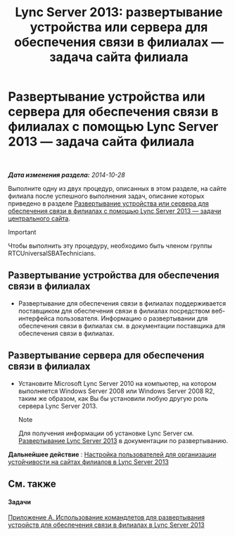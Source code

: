 ﻿---
title: 'Lync Server 2013: развертывание устройства или сервера для обеспечения связи в филиалах — задача сайта филиала'
TOCTitle: Развертывание устройства или сервера для обеспечения связи в филиалах — задача сайта филиала
ms:assetid: 7989ba29-0419-46dd-892c-4ad3238afd56
ms:mtpsurl: https://technet.microsoft.com/ru-ru/library/Gg398599(v=OCS.15)
ms:contentKeyID: 49310260
ms.date: 05/19/2016
mtps_version: v=OCS.15
ms.translationtype: HT
---

# Развертывание устройства или сервера для обеспечения связи в филиалах с помощью Lync Server 2013 — задача сайта филиала

 

_**Дата изменения раздела:** 2014-10-28_

Выполните одну из двух процедур, описанных в этом разделе, на сайте филиала после успешного выполнения задач, описание которых приведено в разделе [Развертывание устройства или сервера для обеспечения связи в филиалах с помощью Lync Server 2013 — задачи центрального сайта](lync-server-2013-deploying-a-survivable-branch-appliance-or-server-central-site-tasks.md).

> [!IMPORTANT]  
> Чтобы выполнить эту процедуру, необходимо быть членом группы RTCUniversalSBATechnicians.

## Развертывание устройства для обеспечения связи в филиалах

  - Развертывание для обеспечения связи в филиалах поддерживается поставщиком для обеспечения связи в филиалах посредством веб-интерфейса пользователя. Информацию о развертывании для обеспечения связи в филиалах см. в документации поставщика для обеспечения связи в филиалах.

## Развертывание сервера для обеспечения связи в филиалах

  - Установите Microsoft Lync Server 2010 на компьютер, на котором выполняется Windows Server 2008 или Windows Server 2008 R2, таким же образом, как Вы бы установили любую другую роль сервера Lync Server 2013.
    
    > [!NOTE]  
    > Для получения информации об установке Lync Server см. <a href="lync-server-2013-deploying-lync-server.md">Развертывание Lync Server 2013</a> в документации по развертыванию.

**Дальнейшее действие** : [Настройка пользователей для организации устойчивости на сайтах филиалов в Lync Server 2013](lync-server-2013-configuring-users-for-branch-site-resiliency.md)

## См. также

#### Задачи

[Приложение A. Использование командлетов для развертывания устройств для обеспечения связи в филиалах в Lync Server 2013](lync-server-2013-appendix-a-using-cmdlets-to-deploy-a-survivable-branch-appliance.md)

